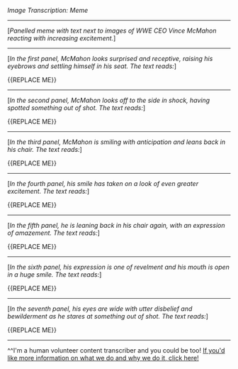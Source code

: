 *Image Transcription: Meme*

---

[*Panelled meme with text next to images of WWE CEO Vince McMahon reacting with increasing excitement.*]

---

[*In the first panel, McMahon looks surprised and receptive, raising his eyebrows and settling himself in his seat. The text reads:*]

{{REPLACE ME}}

---

[*In the second panel, McMahon looks off to the side in shock, having spotted something out of shot. The text reads:*]

{{REPLACE ME}}

---

[*In the third panel, McMahon is smiling with anticipation and leans back in his chair. The text reads:*]

{{REPLACE ME}}

---

[*In the fourth panel, his smile has taken on a look of even greater excitement. The text reads:*]

{{REPLACE ME}}

---

[*In the fifth panel, he is leaning back in his chair again, with an expression of amazement. The text reads:*]

{{REPLACE ME}}

---

[*In the sixth panel, his expression is one of revelment and his mouth is open in a huge smile. The text reads:*]

{{REPLACE ME}}

---

[*In the seventh panel, his eyes are wide with utter disbelief and bewilderment as he stares at something out of shot. The text reads:*]

{{REPLACE ME}}

---

^^I'm&#32;a&#32;human&#32;volunteer&#32;content&#32;transcriber&#32;and&#32;you&#32;could&#32;be&#32;too!&#32;[If&#32;you'd&#32;like&#32;more&#32;information&#32;on&#32;what&#32;we&#32;do&#32;and&#32;why&#32;we&#32;do&#32;it,&#32;click&#32;here!](https://www.reddit.com/r/TranscribersOfReddit/wiki/index)
